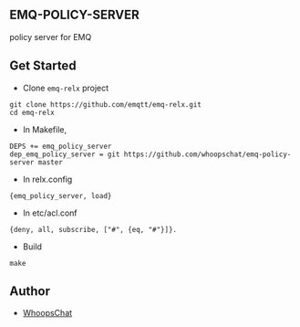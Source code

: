 ## EMQ-POLICY-SERVER
policy server for EMQ

## Get Started
* Clone ` emq-relx ` project
```
git clone https://github.com/emqtt/emq-relx.git
cd emq-relx
```
* In Makefile,
```
DEPS += emq_policy_server
dep_emq_policy_server = git https://github.com/whoopschat/emq-policy-server master
```
* In relx.config
```
{emq_policy_server, load}
```
* In etc/acl.conf 
```
{deny, all, subscribe, ["#", {eq, "#"}]}.
```
* Build
```
make
```
## Author
* [WhoopsChat](https://github.com/whoopschat)

